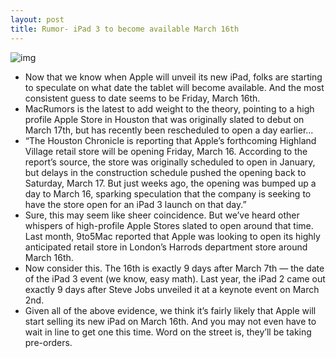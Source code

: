 ```yaml
---
layout: post
title: Rumor- iPad 3 to become available March 16th
---
```

![img](http://media.idownloadblog.com/wp-content/uploads/2011/12/apple-store-line.jpg)
* Now that we know when Apple will unveil its new iPad, folks are starting to speculate on what date the tablet will become available. And the most consistent guess to date seems to be Friday, March 16th.
* MacRumors is the latest to add weight to the theory, pointing to a high profile Apple Store in Houston that was originally slated to debut on March 17th, but has recently been rescheduled to open a day earlier…
* “The Houston Chronicle is reporting that Apple’s forthcoming Highland Village retail store will be opening Friday, March 16. According to the report’s source, the store was originally scheduled to open in January, but delays in the construction schedule pushed the opening back to Saturday, March 17. But just weeks ago, the opening was bumped up a day to March 16, sparking speculation that the company is seeking to have the store open for an iPad 3 launch on that day.”
* Sure, this may seem like sheer coincidence. But we’ve heard other whispers of high-profile Apple Stores slated to open around that time. Last month, 9to5Mac reported that Apple was looking to open its highly anticipated retail store in London’s Harrods department store around March 16th.
* Now consider this. The 16th is exactly 9 days after March 7th — the date of the iPad 3 event (we know, easy math). Last year, the iPad 2 came out exactly 9 days after Steve Jobs unveiled it at a keynote event on March 2nd.
* Given all of the above evidence, we think it’s fairly likely that Apple will start selling its new iPad on March 16th. And you may not even have to wait in line to get one this time. Word on the street is, they’ll be taking pre-orders.

